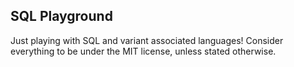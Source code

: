 ## SQL Playground

Just playing with SQL and variant associated languages! Consider everything to be under the MIT license, unless stated otherwise.
